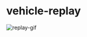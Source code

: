 # vehicle-replay

![replay-gif](https://github.com/user-attachments/assets/2fc0fc46-496d-4f74-8bdd-d2adbc5b0e69)
